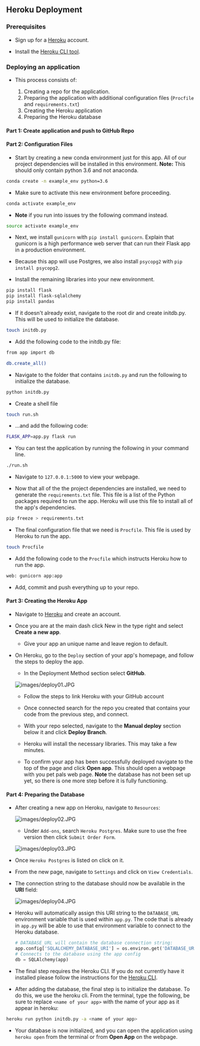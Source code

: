 ## Heroku Deployment

### Prerequisites

* Sign up for a [Heroku](https://www.heroku.com) account.

* Install the [Heroku CLI tool](https://devcenter.heroku.com/articles/heroku-cli#download-and-install).

### Deploying an application

* This process consists of:

  1. Creating a repo for the application.
  2. Preparing the application with additional configuration files (`Procfile` and `requirements.txt`)
  3. Creating the Heroku application
  4. Preparing the Heroku database

#### Part 1: Create application and push to GitHub Repo


#### Part 2: Configuration Files

* Start by creating a new conda environment just for this app. All of our project dependencies will be installed in this environment. **Note:** This should only contain python 3.6 and not anaconda.

```sh
conda create -n example_env python=3.6
```

* Make sure to activate this new environment before proceeding.

```sh
conda activate example_env
```

* **Note** if you run into issues try the following command instead.

```sh
source activate example_env
```

* Next, we install `gunicorn` with `pip install gunicorn`. Explain that gunicorn is a high performance web server that can run their Flask app in a production environment.

* Because this app will use Postgres, we also install `psycopg2` with `pip install psycopg2`.

* Install the remaining libraries into your new environment.

```sh
pip install flask
pip install flask-sqlalchemy
pip install pandas
```

* If it doesn't already exist, navigate to the root dir and create initdb.py. This will be used to initialize the database.

```sh
touch initdb.py
```

* Add the following code to the initdb.py file:

```sh
from app import db

db.create_all()
```

* Navigate to the folder that contains `initdb.py` and run the following to initialize the database.

```sh
python initdb.py
```

* Create a shell file

```sh
touch run.sh
```

* ...and add the following code:

```sh
FLASK_APP=app.py flask run
```

* You can test the application by running the following in your command line.

```sh
./run.sh
```

* Navigate to `127.0.0.1:5000` to view your webpage.

* Now that all of the the project dependencies are installed, we need to generate the `requirements.txt` file. This file is a list of the Python packages required to run the app. Heroku will use this file to install all of the app's dependencies.

```sh
pip freeze > requirements.txt
```

* The final configuration file that we need is `Procfile`. This file is used by Heroku to run the app.

```sh
touch Procfile
```

* Add the following code to the `Procfile` which instructs Heroku how to run the app.
  
```sh  
web: gunicorn app:app
```

* Add, commit and push everything up to your repo.

#### Part 3: Creating the Heroku App

* Navigate to [Heroku](https://www.heroku.com) and create an account.

* Once you are at the main dash click New in the type right and select **Create a new app**.

  * Give your app an unique name and leave region to default.

* On Heroku, go to the `Deploy` section of your app's homepage, and follow the steps to deploy the app.


  * In the Deployment Method section select **GitHub**.

  ![images/deploy01.JPG](images/deploy01.JPG)

  * Follow the steps to link Heroku with your GitHub account

  * Once connected search for the repo you created that contains your code from the previous step, and connect.

  * With your repo selected, navigate to the **Manual deploy** section below it and click **Deploy Branch**.

  * Heroku will install the necessary libraries. This may take a few minutes.

  * To confirm your app has been successfully deployed navigate to the top of the page and click **Open app**. This should open a webpage with you pet pals web page. **Note** the database has not been set up yet, so there is one more step before it is fully functioning.

#### Part 4: Preparing the Database

* After creating a new app on Heroku, navigate to `Resources`:

  ![images/deploy02.JPG](images/deploy02.JPG)

  * Under `Add-ons`, search `Heroku Postgres`. Make sure to use the free version then click `Submit Order Form`.

  ![images/deploy03.JPG](images/deploy03.JPG)

* Once `Heroku Postgres` is listed on click on it.

* From the new page, navigate to `Settings` and click on `View Credentials`.

* The connection string to the database should now be available in the **URI** field:

  ![images/deploy04.JPG](images/deploy04.JPG)

* Heroku will automatically assign this URI string to the `DATABASE_URL` environment variable that is used within `app.py`. The code that is already in `app.py` will be able to use that environment variable to connect to the Heroku database.

  ```python
  # DATABASE_URL will contain the database connection string:
  app.config['SQLALCHEMY_DATABASE_URI'] = os.environ.get('DATABASE_URL', '')
  # Connects to the database using the app config
  db = SQLAlchemy(app)
  ```

* The final step requires the Heroku CLI. If you do not currently have it installed please follow the instructions for the [Heroku CLI](https://devcenter.heroku.com/articles/heroku-cli).

* After adding the database, the final step is to initialize the database. To do this, we use the heroku cli. From the terminal, type the following, be sure to replace `<name of your app>` with the name of your app as it appear in heroku:

```sh
heroku run python initdb.py -a <name of your app>
```

* Your database is now initialized, and you can open the application using `heroku open` from the terminal or from **Open App** on the webpage.
